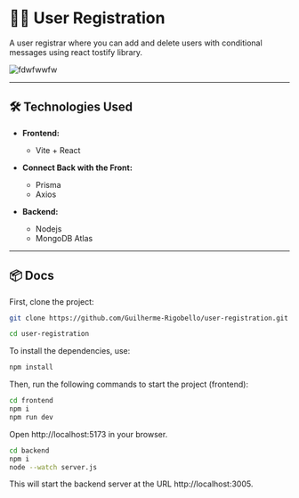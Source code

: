 # 🙋‍♂️ **User Registration**

A user registrar where you can add and delete users with conditional messages using react tostify library.

![fdwfwwfw](https://github.com/user-attachments/assets/9d545a82-62b7-4b07-8dbc-308247f53a5d)


---

## **🛠 Technologies Used**
- **Frontend:**
  - Vite + React

- **Connect Back with the Front:**
  - Prisma
  - Axios
 
- **Backend:**
  -  Nodejs
  - MongoDB Atlas


---

## **📦 Docs**
First, clone the project:
```bash
git clone https://github.com/Guilherme-Rigobello/user-registration.git

cd user-registration
```
To install the dependencies, use:
```bash
npm install
```

Then, run the following commands to start the project (frontend):
```bash
cd frontend
npm i
npm run dev 
```
Open http://localhost:5173 in your browser.

```bash
cd backend
npm i
node --watch server.js
```
This will start the backend server at the URL http://localhost:3005.
